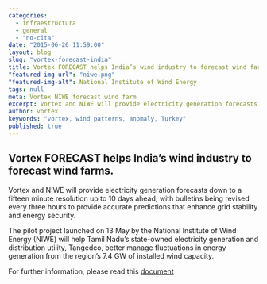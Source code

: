 ```yaml
---
categories: 
  - infraestructura
  - general
  - "no-cita"
date: "2015-06-26 11:59:00"
layout: blog
slug: "vortex-forecast-india"
title: Vortex FORECAST helps India’s wind industry to forecast wind farms
"featured-img-url": "niwe.png"
"featured-img-alt": National Institute of Wind Energy
tags: null
meta: Vortex NIWE forecast wind farm
excerpt: Vortex and NIWE will provide electricity generation forecasts down to a fifteen minute resolution up to 10 days ahead
author: vortex
keywords: "vortex, wind patterns, anomaly, Turkey"
published: true
---
```



##   Vortex FORECAST helps India’s wind industry to forecast wind farms.

Vortex and NIWE will provide electricity generation forecasts down to a fifteen minute resolution up to 10 days ahead; with bulletins being revised every three hours to provide accurate predictions that enhance grid stability and energy security.

The pilot project launched on 13 May by the National Institute of Wind Energy (NIWE) will help Tamil Nadu’s state-owned electricity generation and distribution utility, Tangedco, better manage fluctuations in energy generation from the region’s 7.4 GW of installed wind capacity.

For further information, please read this <a href=/assets/docs/VORTEX_forecast_India_Press_Release.pdf>document</a>
